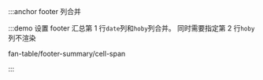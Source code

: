 :::anchor footer 列合并

:::demo 设置 footer 汇总第 1 行`date`列和`hoby`列合并。 同时需要指定第 2 行`hoby`列不渲染

fan-table/footer-summary/cell-span

:::
